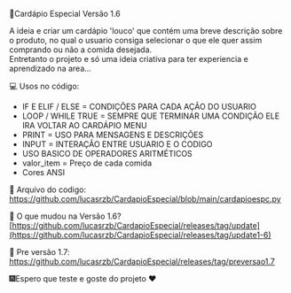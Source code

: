 🚀Cardápio Especial Versão 1.6

A ideia e criar um cardápio  'louco' que contém uma breve descrição sobre o produto, no qual o usuario consiga selecionar o que ele quer assim comprando ou não a comida desejada.  
Entretanto o projeto e só uma ideia criativa para ter experiencia e aprendizado na area...

💻 Usos no código:
 - IF E ELIF / ELSE = CONDIÇÕES PARA CADA AÇÃO DO USUARIO
 - LOOP / WHILE TRUE = SEMPRE QUE TERMINAR UMA CONDIÇÃO ELE IRA VOLTAR AO CARDÁPIO MENU 
 - PRINT = USO PARA MENSAGENS E DESCRIÇÕES 
 - INPUT = INTERAÇÃO ENTRE USUARIO E O CODIGO 
 - USO BASICO DE OPERADORES ARITMÉTICOS
 - valor_item = Preço de cada comida
 - Cores ANSI

📑 Arquivo do codigo: https://github.com/lucasrzb/CardapioEspecial/blob/main/cardapioespc.py

📁 O que mudou na Versão 1.6?
[https://github.com/lucasrzb/CardapioEspecial/releases/tag/update](https://github.com/lucasrzb/CardapioEspecial/releases/tag/update1-6)

📁 Pre versão 1.7: 
https://github.com/lucasrzb/CardapioEspecial/releases/tag/preversao1.7
   
  🎆Espero que teste e goste do projeto ❤️
